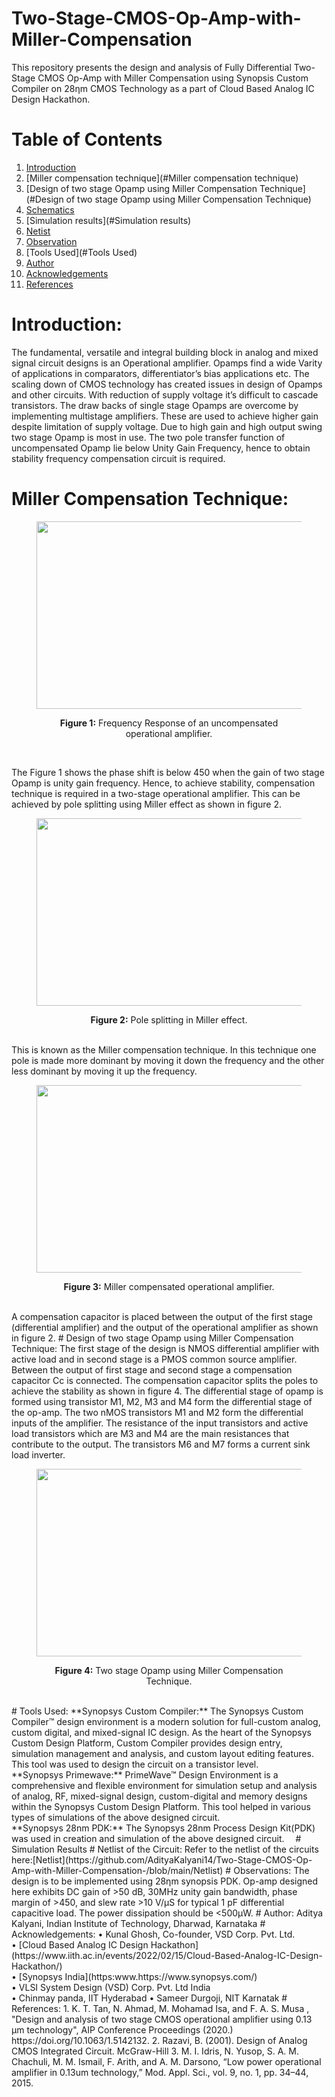 # Two-Stage-CMOS-Op-Amp-with-Miller-Compensation
This repository presents the design and analysis of Fully Differential Two-Stage CMOS Op-Amp with Miller Compensation using Synopsis Custom Compiler on 28ηm CMOS Technology as a part of Cloud Based Analog IC Design Hackathon.
# Table of Contents
1. [Introduction](#Introduction)
2. [Miller compensation technique](#Miller compensation technique)
3. [Design of two stage Opamp using Miller Compensation Technique](#Design of two stage Opamp using Miller Compensation Technique)
4. [Schematics](#Schematics)
6. [Simulation results](#Simulation results)
7. [Netist](#Netlist)
8. [Observation](#Observation)
9. [Tools Used](#Tools Used)
11. [Author](#Author)
12. [Acknowledgements](#Acknowledgements)
13. [References](#References)
# Introduction:
The fundamental, versatile and integral building block in analog and mixed signal circuit designs is an Operational amplifier. Opamps find a wide Varity of applications in comparators, differentiator’s bias applications etc. The scaling down of CMOS technology has created issues in design of Opamps and other circuits. With reduction of supply voltage it’s difficult to cascade transistors. The draw backs of single stage Opamps are overcome by implementing multistage amplifiers. These are used to achieve higher gain despite limitation of supply voltage. Due to high gain and high output swing two stage Opamp is most in use. The two pole transfer function of uncompensated Opamp lie below Unity Gain Frequency, hence to obtain stability frequency compensation circuit is required.
# Miller Compensation Technique:
<figure id="figref-Fig 1">
  <p align="center">
  <img width="460" height="300" src="https://user-images.githubusercontent.com/79392063/155585493-206ef16c-90da-4962-8132-2fee2844068c.png">
   </p> 
  <Frequency Response of an uncompensated operational amplifier>
  <p align="center"><strong>Figure 1:</strong> Frequency Response of an uncompensated operational amplifier.
  </Frequency Response of an uncompensated operational amplifier>
</figure><br/>

The Figure 1 shows the phase shift is below 450 when the gain of two stage Opamp is unity gain frequency. Hence, to achieve stability, compensation technique is required in a two-stage operational amplifier. This can be achieved by pole splitting using Miller effect as shown in figure 2.
<figure id="figref-Fig 2">
  <p align="center">
  <img width="460" height="300" src="https://user-images.githubusercontent.com/79392063/155585632-d5dfee42-7e3d-4680-b701-b216648440f1.png">
   </p> 
  <Frequency Response of an uncompensated operational amplifier>
  <p align="center"><strong>Figure 2:</strong> Pole splitting in Miller effect.
  </Pole splitting in Miller effect>
</figure><br/>
 This is known as the Miller compensation technique. In this technique one pole is made more dominant by moving it down the frequency and the other less dominant by moving it up the frequency.
 <figure id="figref-Fig 3">
  <p align="center">
  <img width="460" height="300" src="https://user-images.githubusercontent.com/79392063/155585699-75039b81-523b-4b94-8454-8e2891091a2d.png">
   </p> 
  <Miller compensated operational amplifier>
  <p align="center"><strong>Figure 3:</strong> Miller compensated operational amplifier.
  </Miller compensated operational amplifier>
</figure><br/>
  A compensation capacitor is placed between the output of the first stage (differential amplifier) and the output of the operational amplifier as shown in figure 2.
 # Design of two stage Opamp using Miller Compensation Technique:
The first stage of the design is  NMOS differential amplifier with active load and in second stage is  a PMOS common source amplifier. Between the output of first stage and second stage a compensation capacitor Cc is connected. The compensation capacitor splits the poles to achieve the stability as shown in figure 4. The differential stage of opamp is formed using transistor M1, M2, M3 and M4 form the differential stage of the op-amp. The two nMOS transistors M1 and M2 form the differential inputs of the amplifier. The resistance of the input transistors and active load transistors which are M3 and M4 are the main resistances that contribute to the output. The transistors M6 and M7 forms a current sink load inverter.
<figure id="figref-Fig 4">
  <p align="center">
  <img width="460" height="300" src="https://user-images.githubusercontent.com/79392063/155585752-5d6e4872-4db7-4885-b8b7-f2ea90a98907.png">
   </p> 
  <Two stage Opamp using Miller Compensation Technique>
  <p align="center"><strong>Figure 4:</strong> Two stage Opamp using Miller Compensation Technique.
  </Two stage Opamp using Miller Compensation Technique>
</figure><br/>
# Tools Used:
 **Synopsys Custom Compiler:**
The Synopsys Custom Compiler™ design environment is a modern solution for full-custom analog, custom digital, and mixed-signal IC design. As the heart of the Synopsys Custom Design Platform, Custom Compiler provides design entry, simulation management and analysis, and custom layout editing features. This tool was used to design the circuit on a transistor level. <br />
 **Synopsys Primewave:**
PrimeWave™ Design Environment is a comprehensive and flexible environment for simulation setup and analysis of analog, RF, mixed-signal design, custom-digital and memory designs within the Synopsys Custom Design Platform. This tool helped in various types of simulations of the above designed circuit.<br />
**Synopsys 28nm PDK:**
The Synopsys 28nm Process Design Kit(PDK) was used in creation and simulation of the above designed circuit. 
# Simulation Results
# Netlist of the Circuit:
Refer to the netlist of the circuits here:[Netlist](https://github.com/AdityaKalyani14/Two-Stage-CMOS-Op-Amp-with-Miller-Compensation-/blob/main/Netlist)
# Observations:
 The design is to be implemented using 28ηm synopsis PDK. Op-amp designed here exhibits DC gain of >50 dB, 30MHz unity gain bandwidth, phase margin of >450, and slew rate >10 V/µS for typical 1 pF differential capacitive load. The power dissipation should be <500µW.
# Author:
Aditya Kalyani, Indian Institute of Technology, Dharwad, Karnataka
# Acknowledgements:
• Kunal Ghosh, Co-founder, VSD Corp. Pvt. Ltd.<br />
• [Cloud Based Analog IC Design Hackathon](https://www.iith.ac.in/events/2022/02/15/Cloud-Based-Analog-IC-Design-Hackathon/)<br />
• [Synopsys India](https:www.https://www.synopsys.com/)<br />
• VLSI System Design (VSD) Corp. Pvt. Ltd India<br />
• Chinmay panda, IIT Hyderabad
• Sameer Durgoji, NIT Karnatak
# References:
1.	K. T. Tan, N. Ahmad, M. Mohamad Isa, and F. A. S. Musa , "Design and analysis of two stage CMOS operational amplifier using 0.13 µm technology", AIP Conference Proceedings  (2020.)    https://doi.org/10.1063/1.5142132.
2.	Razavi, B. (2001). Design of Analog CMOS Integrated Circuit. McGraw-Hill
3.	M. I. Idris, N. Yusop, S. A. M. Chachuli, M. M. Ismail, F. Arith, and A. M. Darsono, “Low power operational amplifier in 0.13um technology,” Mod. Appl. Sci., vol. 9, no. 1, pp. 34–44, 2015.
